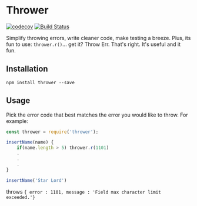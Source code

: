 # Thrower
[![codecov](https://codecov.io/gh/hectotruj/thrower/branch/master/graph/badge.svg)](https://codecov.io/gh/hectotruj/thrower) [![Build Status](https://travis-ci.org/hectotruj/thrower.svg?branch=master)](https://travis-ci.org/hectotruj/thrower)

Simplify throwing errors, write cleaner code, make testing a breeze. Plus, its fun to use: `thrower.r()`... get it? Throw Err. That's right. It's useful and it fun. 

## Installation
```
npm install thrower --save
```

## Usage
Pick the error code that best matches the error you would like to throw. For example:
```js
const thrower = require('thrower');

insertName(name) {
    if(name.length > 5) thrower.r(1101)
    .
    .
    .
}

insertName('Star Lord')
```

throws `{ error : 1101, message : 'Field max character limit exceeded.'}`